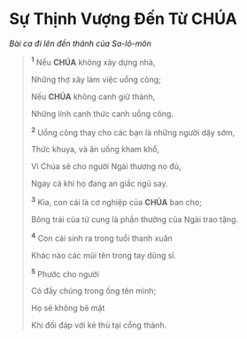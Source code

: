 # Sự Thịnh Vượng Đến Từ **CHÚA**
*Bài ca đi lên đền thánh của Sa-lô-môn*

> <sup><b>1</b></sup> Nếu **CHÚA** không xây dựng nhà,
>
> Những thợ xây làm việc uổng công;
>
> Nếu **CHÚA** không canh giữ thành,
>
> Những lính canh thức canh uổng công.
>
> <sup><b>2</b></sup> Uổng công thay cho các bạn là những người dậy sớm,
>
> Thức khuya, và ăn uống kham khổ,
>
> Vì Chúa sẽ cho người Ngài thương no đủ,
>
> Ngay cả khi họ đang an giấc ngủ say.
>
> <sup><b>3</b></sup> Kìa, con cái là cơ nghiệp của **CHÚA** ban cho;
>
> Bông trái của tử cung là phần thưởng của Ngài trao tặng.
>
> <sup><b>4</b></sup> Con cái sinh ra trong tuổi thanh xuân
>
> Khác nào các mũi tên trong tay dũng sĩ.
>
> <sup><b>5</b></sup> Phước cho người
>
> Có đầy chúng trong ống tên mình;
>
> Họ sẽ không bẽ mặt
>
> Khi đối đáp với kẻ thù tại cổng thành.